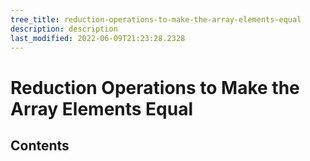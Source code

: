 ```yaml
---
tree_title: reduction-operations-to-make-the-array-elements-equal
description: description
last_modified: 2022-06-09T21:23:28.2328
---
```


# Reduction Operations to Make the Array Elements Equal

## Contents
